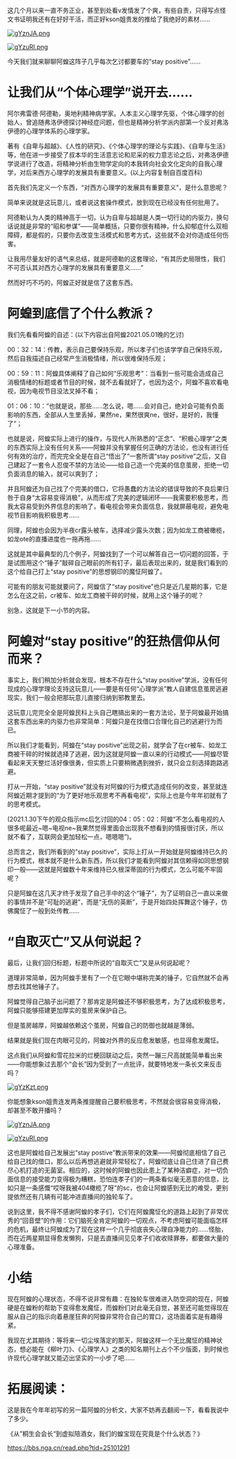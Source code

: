 这几个月以来一直不务正业，甚至到处看v发情发了个爽，有些自责，只得写点怪文书证明我还有在好好干活，而正好kson姐贵发的推给了我绝好的素材……

[![gYznJA.png](https://z3.ax1x.com/2021/05/10/gYznJA.png)](https://imgtu.com/i/gYznJA)

[![gYzuRI.png](https://z3.ax1x.com/2021/05/10/gYzuRI.png)](https://imgtu.com/i/gYzuRI)

今天我们就来聊聊阿蝗这阵子几乎每次乞讨都要车的“stay positive”……

# 让我们从“个体心理学”说开去……

阿尔弗雷德·阿德勒，奥地利精神病学家。人本主义心理学先驱，个体心理学的创始人，曾追随弗洛伊德探讨神经症问题，但也是精神分析学派内部第一个反对弗洛伊德的心理学体系的心理学家。

著有《自卑与超越》、《人性的研究》、《个体心理学的理论与实践》、《自卑与生活》等，他在进一步接受了叔本华的生活意志论和尼采的权力意志论之后，对弗洛伊德学说进行了改造，将精神分析由生物学定向的本我转向社会文化定向的自我心理学，对后来西方心理学的发展具有重要意义。(以上内容复制自百度百科)

首先我们先定义一个东西，“对西方心理学的发展具有重要意义”，是什么意思呢？

简单来说就是这玩意儿，或者说这套操作模式，放到现在已经没有任何批用了。

阿德勒认为人类的精神高于一切，认为自卑与超越是人类一切行动的内驱力，换句话说就是非常的“昭和参谋”——简单概括，只要你很有精神，什么抑郁症什么双相障碍，都是假的，只要你去改变生活模式和思考方式，这些就不会对你造成任何伤害。

让我用尽量友好的语气来总结，就是阿德勒的这套理论，“有其历史局限性，我们不可否认其对西方心理学的发展具有重要意义……”

然而好巧不巧的，阿蝗正好就是信了这套东西。

# 阿蝗到底信了个什么教派？

我们先看看阿蝗的自述：(以下内容出自阿蝗2021.05.01晚的乞讨)

00：32：14：传教，表示自己要保持乐观，所以孝子们也该学学自己保持乐观，然后自我描述自己经常产生消极情绪，所以很难保持乐观；

00：59：11：阿蝗具体阐释了自己如何“乐观思考”：当看到一些可能会造成自己消极情绪的标题或者节目的时候，就不去看就好了，也因为这个，阿蝗不喜欢看电视，因为电视节目没法叉掉不看；

01：06：10：“也就是说，那些……怎么说，嗯……会对自己，绝对会可能有负面影响的东西，全部从人生里丢掉，果然ne，果然很爽ne，很好，是好的，我懂了”；

也就是说，阿蝗实际上进行的操作，与现代人所熟悉的“正念”、“积极心理学”之类的东西实际上没有任何关系——阿蝗并没有掌握任何正确的方法论，也没有进行任何有效的治疗，而完完全全是在自己“悟出了”一套所谓“stay positive”之后，又自己建起了一套令人忍俊不禁的方法论——给自己造一个完美的信息茧房，拒绝一切负面消息的输入，就可以爽到了；

并且阿蝗还为自己找了个完美的借口，它将愚蠢的方法论的错误导致的不良后果归咎于自身“太容易变得消极”，从而形成了完美的逻辑闭环——我需要积极思考，而我太容易受到外界信息的影响了，看电视会带来负面信息，我就屏蔽电视，避免电视节目影响我积极思考……

同理，阿蝗也会因为半夜cr露头被车，选择减少露头次数；因为如龙工商被橄榄，如龙ote的直播进度也一拖再拖……

这就是其中最典型的几个例子，阿蝗找到了一个可以解答自己一切问题的回答，于是试图用这个“锤子”敲碎自己眼前的所有钉子，最后表现出来的，就是我们看到的这个给自己打上“stay positive”的思想钢印的魔怔阿蝗了。

可能有的朋友可能就要问了，阿蝗信了“stay positive”也只是近几星期的事，它是怎么在这之前，cr被车、如龙工商被干碎的时候，就用上这个锤子的呢？

别急，这就是下一小节的内容。

# 阿蝗对“stay positive”的狂热信仰从何而来？

事实上，我们稍加分析就会发现，根本不存在什么“stay positive”学派，没有任何现成的心理学理论支持这玩意儿——要是有任何“心理学派”教人自建信息茧房逃避现实，我们一般会把那玩意儿直接归纳到邪教里去。

这玩意儿完完全全是阿蝗民科上头自己瞎搞出来的一套方法论，至于阿蝗最开始搞这套东西出来的内驱力也非常简单：阿蝗只是在找借口合理化自己的逃避行为而已。

所以我们才能看到，阿蝗在“stay positive”出现之前，就学会了在cr被车、如龙工商被干碎的时候就选择了逃避，因为这就是阿蝗一直以来的行动模式——阿蝗尽管看起来天天整烂活好像很勇，但实质上只要稍微遇到挫折，就只会立刻选择跑路逃避。

打从一开始，“stay positive”就没有对阿蝗的行为模式造成任何的改变，甚至就连阿蝗近期才提到的“为了更好地乐观思考不再看电视”，实际上也是今年年初就有了的思考模式。

(2021.1.30下午的观众指示mc后乞讨回的04：05：02：阿蝗“不怎么看电视的人很多呢最近~嗯~电视ne~我果然觉得里面会出现我不想看到的情报很讨厌，所以就不看了，互联网会更加轻松一点，嗯嗯嗯”)。

总而言之，我们所看到的“stay positive”，实际上打从一开始就是阿蝗维持已久的行为模式，根本就不是什么新东西，所以我们才能看到阿蝗对其信赖得如同思想钢印一般——这就是阿蝗数十年来维持已久根深蒂固的行为模式，怎么可能不牢固呢？

只是阿蝗在这几天才终于发现了自己手中的这个“锤子”，为了证明自己一直以来做的事情并不是“可耻的逃避”，而是“无伤的英断”，于是开始四处挥舞这个锤子，仿佛魔怔了一般到处传教……

# “自取灭亡”又从何说起？

最后，让我们回归标题，标题中所说的“自取灭亡”又是从何说起呢？

道理非常简单，因为阿蝗手里有了一个在它眼中堪称完美的锤子，它自然就不会再想去找其他锤子了。

阿蝗觉得自己脑子出问题了？那肯定是阿蝗还不够积极思考，为了达成积极思考，阿蝗只能够搭建更加厚实的茧房来保护自己。

但是茧房越厚，阿蝗越依赖这个茧房，阿蝗自己的防御也就越是薄弱。

结果就是我们现在肉眼可见的，阿蝗对外界的反应愈发敏感，也显得愈发魔怔。

这点我们从阿蝗和雪花拉米的烂梗回联动之后，突然一蹦三尺高就能简单看出来——你能想象过去那个“会长”因为受到了一点批评，就要特地发一条长文来反击吗？

[![gYzKzt.png](https://z3.ax1x.com/2021/05/10/gYzKzt.png)](https://imgtu.com/i/gYzKzt)

你能想象kson姐贵连发两条推提醒自己要积极思考，不然就会很容易变得消极，却甚至不敢开播吗？

[![gYznJA.png](https://z3.ax1x.com/2021/05/10/gYznJA.png)](https://imgtu.com/i/gYznJA)

[![gYzuRI.png](https://z3.ax1x.com/2021/05/10/gYzuRI.png)](https://imgtu.com/i/gYzuRI)

这也是阿蝗给自己发展出“stay postive”教派带来的效果——阿蝗彻底相信了自己给自己找的借口，那么以后再想逃避就非常轻松了，阿蝗彻底让自己住进了自己费尽心机打造的无菌室。相应的，这时候的阿蝗也因此患上了某种洁癖症，对一切负面信息的接受能力变得极为糟糕，恐怕连孝子们的一两条看似毫无恶意的信息，比如只是一条感慨“哎呀我被404橄榄了呀”的sc，也会让阿蝗感到无比的难受，更别提依然还有几辆有可能冲进直播间的独轮车了。

说到这里，我不得不感谢阿蝗的孝子们，它们在阿蝗魔怔化的道路上起到了非常优秀的“回音壁”的作用：它们脑死全肯定阿蝗的一切观点，不考虑阿蝗可能面临怎样的危机，最终让阿蝗成为了现在这样一个几乎彻底丧失心理自净能力的……怪胎，而在近两星期显得愈发懒狗，只是去直播间见见孝子们收收赎罪券，都要做大量的心理准备。

# 小结

现在阿蝗的心理状态，不得不说非常有趣：在独轮车很难进入防空洞的现在，阿蝗硬是在蝗粉的帮助下变得愈发魔怔，而蝗粉们对此毫无自觉，甚至还可能觉得现在服从自己的指示向着悬崖狂奔的阿蝗非常符合自己的胃口，这场面着实是有趣得紧。

我现在尤其期待：等将来一切尘埃落定的那天，阿蝗这样一个无比魔怔的精神状态，想必能在《柳叶刀》、《心理学人》之类的知名期刊上占个不少版面，到时候也许现代心理学就又能迈出坚实的一小步了吧……

# 拓展阅读：
这是我在今年年初写的另一篇阿蝗的分析文，大家不妨再去翻阅一下，看看我说中了多少。

《从”桐生会会长“到虚拟陪酒女，我们的蝗宝现在究竟是个什么状态？》

https://bbs.nga.cn/read.php?tid=25101291
